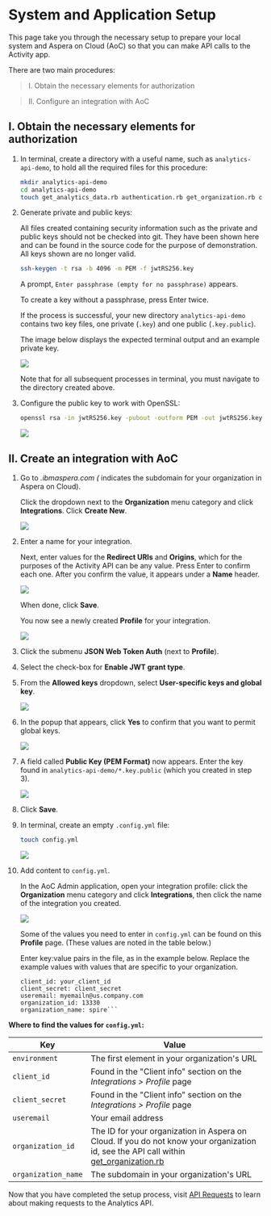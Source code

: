 # System and Application Setup

This page take you through the necessary setup to prepare your local system and Aspera on Cloud (AoC) so that you can make API calls to the Activity app.

There are two main procedures:

  > I. Obtain the necessary elements for authorization

  > II. Configure an integration with AoC


## I. Obtain the necessary elements for authorization

1. In terminal, create a directory with a useful name, such as `analytics-api-demo`, to hold all the required files for this procedure:

    ```bash
    mkdir analytics-api-demo
    cd analytics-api-demo
    touch get_analytics_data.rb authentication.rb get_organization.rb constants.rb Gemfile
    ```

1. Generate private and public keys:

    All files created containing security information such as the private and public keys should not be checked into git. They have been shown here and can be found in the source code for the purpose of demonstration. All keys shown are no longer valid.

    ```bash
    ssh-keygen -t rsa -b 4096 -m PEM -f jwtRS256.key
    ```

    A prompt, `Enter passphrase (empty for no passphrase)` appears.
    
    To create a key without a passphrase, press Enter twice.

    If the process is successful, your new directory `analytics-api-demo` contains two key files, one private (`.key`) and one public (`.key.public`).

    The image below displays the expected terminal output and an example private key.

    <div class="demo-image">
     <img src="images/3-preview-private-key.png"/>
    </div>

   Note that for all subsequent processes in terminal, you must navigate to the directory created above.

1. Configure the public key to work with OpenSSL:

    ```bash
    openssl rsa -in jwtRS256.key -pubout -outform PEM -out jwtRS256.key.pub
    ```

     <div class="demo-image">
       <img src="images/4-configure-jwt-for-openssl.png"/>
     </div>

## II. Create an integration with AoC

1. Go to *.ibmaspera.com (* indicates the subdomain for your organization in Aspera on Cloud). 
   
   Click the dropdown next to the **Organization** menu category and click **Integrations**. Click **Create New**.
    <div class="demo-image">
     <img src="images/5-integrations-create-new.png"/>
    </div>


1. Enter a name for your integration.

   Next, enter values for the **Redirect URIs** and **Origins**, which for the purposes of the Activity API can be any value. Press Enter to confirm each one.  After you confirm the value, it appears under a **Name** header.

    <div class="demo-image">
     <img src="images/7-new-form-filled-out.png"/>
    </div>

   When done, click **Save**.

   You now see a newly created **Profile** for your integration.

    <div class="demo-image">
     <img src="images/8-profile-details.png"/>
    </div>

1. Click the submenu **JSON Web Token Auth** (next to **Profile**).

1. Select the check-box for **Enable JWT grant type**.
1. From the **Allowed keys** dropdown, select **User-specific keys and global key**.

    <div class="demo-image">
     <img src="images/11-jwt-selections-continued.png"/>
    </div>

1. In the popup that appears, click **Yes** to confirm that you want to permit global keys.

    <div class="demo-image">
     <img src="images/12-allow-gloabl-keys.png"/>
    </div>

1. A field called **Public Key (PEM Format)** now appears. Enter the key found in `analytics-api-demo/*.key.public` (which you created in step 3).

    <div class="demo-image">
     <img src="images/13-copy-public-key.png"/>
    </div>

1. Click **Save**.

1. In terminal, create an empty `.config.yml` file:

    ```bash
    touch config.yml
    ```

     <div class="demo-image">
       <img src="images/14-create-empty-config.png"/>
     </div>

1. Add content to `config.yml`.

   In the AoC Admin application, open your integration profile: click the **Organization** menu category and click **Integrations**, then click the name of the integration you created.

   <div class="demo-image">
       <img src="images/15-add-config-data.png"/>
      </div>

   Some of the values you need to enter in `config.yml` can be found on this **Profile** page. (These values are noted in the table below.)

   Enter key:value pairs in the file, as in the example below. Replace the example values with values that are specific to your organization.

   ```environment: rad
   client_id: your_client_id
   client_secret: client_secret
   useremail: myemailn@us.company.com
   organization_id: 13330
   organization_name: spire```

 **Where to find the values for `config.yml`:**

| Key | Value |
| --- | --- |
| `environment`| The first element in your organization's URL |
| `client_id` | Found in the "Client info" section on the *Integrations > Profile* page |
| `client_secret` | Found in the "Client info" section on the *Integrations > Profile* page |
| `useremail` | Your email address |
| `organization_id` | The ID for your organization in Aspera on Cloud. If you do not know your organization id, see the API call within [get_organization.rb](https://github.com/LauraKirby/aspera-ibm-analytics-api/blob/master/analytics-api-demo/get_organization.rb) |
| `organization_name` | The subdomain in your organization's URL |

Now that you have completed the setup process, visit [API Requests](./analytics-api.md) to learn about making requests to the Analytics API.
